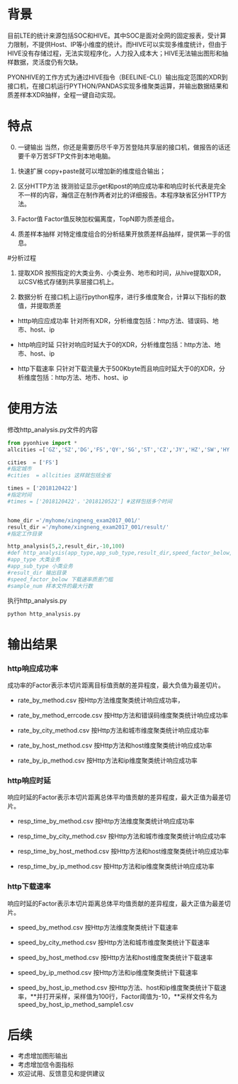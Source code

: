 

# 背景
目前LTE的统计来源包括SOC和HIVE。其中SOC是面对全网的固定报表，受计算力限制，不提供Host、IP等小维度的统计。而HIVE可以实现多维度统计，但由于HIVE没有存储过程，无法实现程序化，人力投入成本大；HIVE无法输出图形和抽样数据，灵活度仍有欠缺。

PYONHIVE的工作方式为通过HIVE指令（BEELINE-CLI）输出指定范围的XDR到接口机，在接口机运行PYTHON/PANDAS实现多维聚类运算，并输出数据结果和质差样本XDR抽样，全程一键自动实现。

# 特点

0. 一键输出
当然，你还是需要历尽千辛万苦登陆共享层的接口机，做报告的话还要千辛万苦SFTP文件到本地电脑。

1. 快速扩展
copy+paste就可以增加新的维度组合输出；

2. 区分HTTP方法
拨测验证显示get和post的响应成功率和响应时长代表是完全不一样的内容，瀚信正在制作两者对比的详细报告。本程序缺省区分HTTP方法。

3. Factor值
Factor值反映加权偏离度，TopN即为质差组合。

4. 质差样本抽样
对特定维度组合的分析结果开放质差样品抽样，提供第一手的信息。

#分析过程
1. 提取XDR
按照指定的大类业务、小类业务、地市和时间，从hive提取XDR，以CSV格式存储到共享层接口机上。

2. 数据分析
在接口机上运行python程序，进行多维度聚合，计算以下指标的数值，并提取质差

-  htttp响应应成功率
针对所有XDR，分析维度包括：http方法、错误码、地市、host、ip

-  http响应时延
只针对响应时延大于0的XDR，分析维度包括：http方法、地市、host、ip

-  http下载速率
只针对下载流量大于500Kbyte而且响应时延大于0的XDR，分析维度包括：http方法、地市、host、ip


# 使用方法

修改http_analysis.py文件的内容

```python
from pyonhive import * 
allcities =['GZ','SZ','DG','FS','QY','SG','ST','CZ','JY','HZ','SW','HY','YF','MZ','JM','ZS','ZH','ZQ','YJ','MM','ZJ']

cities  = ['FS']
#指定城市
#cities  = allcities 这样就包括全省

times = ['2018120422']
#指定时间
#times = ['2018120422'，'2018120522'] #这样包括多个时间


home_dir ='/myhome/xingneng_exam2017_001/'
result_dir ='/myhome/xingneng_exam2017_001/result/'
#指定工作目录

http_analysis(5,2,result_dir,-10,100)
#def http_analysis(app_type,app_sub_type,result_dir,speed_factor_below,sample_num):
#app_type 大类业务
#app_sub_type 小类业务
#result_dir 输出目录
#speed_factor_below 下载速率质差门槛
#sample_num 样本文件的最大行数

```

执行http_analysis.py
```bash
python http_analysis.py
```

# 输出结果

### http响应成功率
成功率的Factor表示本切片距离目标值贡献的差异程度，最大负值为最差切片。

- rate_by_method.csv
按Http方法维度聚类统计响应成功率，

- rate_by_method_errcode.csv
按Http方法和错误码维度聚类统计响应成功率

- rate_by_city_method.csv
按Http方法和城市维度聚类统计响应成功率

- rate_by_host_method.csv
按Http方法和host维度聚类统计响应成功率

- rate_by_ip_method.csv
按Http方法和ip维度聚类统计响应成功率

### http响应时延
响应时延的Factor表示本切片距离总体平均值贡献的差异程度，最大正值为最差切片。

- resp_time_by_method.csv
按Http方法维度聚类统计响应成功率

- resp_time_by_city_method.csv
按Http方法和城市维度聚类统计响应成功率

- resp_time_by_host_method.csv
按Http方法和host维度聚类统计响应成功率

- resp_time_by_ip_method.csv
按Http方法和ip维度聚类统计响应成功率


### http下载速率
响应时延的Factor表示本切片距离总体平均值贡献的差异程度，最大正值为最差切片。

- speed_by_method.csv
按Http方法维度聚类统计下载速率

- speed_by_city_method.csv
按Http方法和城市维度聚类统计下载速率

- speed_by_host_method.csv
按Http方法和host维度聚类统计下载速率

- speed_by_ip_method.csv
按Http方法和ip维度聚类统计下载速率

- speed_by_host_ip_method.csv
按Http方法、host和ip维度聚类统计下载速率，**并打开采样，采样值为100行，Factor阈值为-10，**采样文件名为speed_by_host_ip_method_sample1.csv

# 后续
- 考虑增加图形输出
- 考虑增加信令面指标
- 欢迎试用、反馈意见和提供建议

